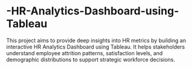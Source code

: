 # -HR-Analytics-Dashboard-using-Tableau
This project aims to provide deep insights into HR metrics by building an interactive HR Analytics Dashboard using Tableau. It helps stakeholders understand employee attrition patterns, satisfaction levels, and demographic distributions to support strategic workforce decisions.

